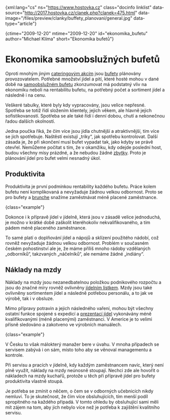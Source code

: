 
{xml:lang="cs" ns="https://www.hostovka.cz" class="docinfo linklist" data-source="http://2017.hostovka.cz/clanek.php?clanek=475.html" data-image="/files/preview/clanky/buffety_planovani/general.jpg" data-type="article"}

{ctime="2009-12-20" mtime="2009-12-20" id="ekonomika_bufetu" author="Michael Klíma" short="Ekonomika bufetů"}

# Ekonomika samoobslužných bufetů

Oproti mnohým jiným [cateringovým akcím](catering) jsou [bufety](bufet) plánovány provozovatelem. Potřebné množství jídel a pití, které hosté mohou v dané době na [samoobslužném bufetu](samoobsluzna_restaurace) zkonzumovat má podstatný vliv na ekonomiku neboli na rentabilitu bufetu, na potřebný počet a sortiment jídel a následně i na cenu.

Veškeré tabulky, které byly kdy vypracovány, jsou velice nepřesné. Spotřeba se totiž řídí složením klientely, jejich věkem, ale hlavně jejich sofistikovaností. Spotřeba se ale také řídí i denní dobou, chutí a nekonečnou řadou dalších okolností.

Jedna poučka říká, že čím více jsou jídla chutnější a atraktivnější, tím více se jich spotřebuje. Naštěstí existují „triky“, jak spotřebu kontrolovat. Další zásada je, že při skončení musí bufet vypadat tak, jako kdyby se právě otevřel. Nemůžeme počítat s tím, že v okamžiku, kdy odejde poslední host, budou všechny mísy prázdné, a že nebudou žádné [zbytky](zbytky). Proto je plánování jídel pro bufet velmi nesnadný úkol.

## Produktivita

Produktivita je první podmínkou rentability každého bufetu. Práce kolem bufetu není komplikovaná a nevyžaduje žádnou velkou odbornost. Proto se pro bufety a [brunche](brunch) snažíme zaměstnávat méně placené zaměstnance.

{class="example"}

Dokonce i k přípravě jídel v jídelně, která jsou v zásadě velice jednoduchá, je možno v krátké době zaškolit kteréhokoliv nekvalifikovaného, a tím pádem méně placeného zaměstnance.

To samé platí o doplňování jídel a nápojů a sklízení použitého nádobí, což rovněž nevyžaduje žádnou velkou odbornost. Problém v současném českém pohostinství ale je, že máme příliš mnoho rádoby vzdělaných „odborníků“, takzvaných „náčelníků“, ale nemáme žádné „indiány“.

## Náklady na mzdy

Náklady na mzdy jsou nezanedbatelnou položkou podnikového rozpočtu a jsou do značné míry rovněž ovlivněny [jídelním lístkem](jidelni_listek). Mzdy jsou také ovlivněny sortimentem jídel a následně potřebou personálu, a to jak ve výrobě, tak i v obsluze. 

Mimo přípravy potravin a jejich následného vaření, mohou být všechny ostatní funkce spojené s expedicí a [prezentací jídel](prezentace_jidel) vykonávány méně kvalifikovanými (méně placenými) zaměstnanci. V Americe je to velimi přísně sledováno a zakotveno ve výrobních manuálech.

{class="example"}

V Česku to však málokterý manažer bere v úvahu. V mnoha případech se servisem zabývá i on sám, místo toho aby se věnoval managementu a kontrole.

Při servisu a pracích v jídelně, kdy každým zaměstnancem navíc, který není plně využit, náklady na mzdy neúnosně stoupají. Nechci zde ale hovořit o nákladech na mzdy kuchařů, protože u těch při přípravě jídel pro bufety produktivita vlastně stoupá.

Je potřeba se zmínit o něčem, o čem se v odborných učebnicích nikdy nemluví. To je skutečnost, že čím více obsluhujících, tím menší podíl spropitného na každého připadá. V tomto ohledu by obsluhující sami měli mít zájem na tom, aby jich nebylo více než je potřeba k zajištění kvalitního servisu.

